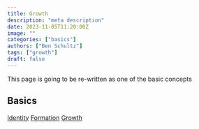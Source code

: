 ```yaml
---
title: Growth
description: "meta description"
date: 2023-11-05T11:20:00Z
image: ""
categories: ["basics"]
authors: ["Ben Schultz"]
tags: ["growth"]
draft: false
---
```


This page is going to be re-written as one of the basic concepts

## Basics

[Identity](./identity)
[Formation](./formation)
[Growth](./growth)
